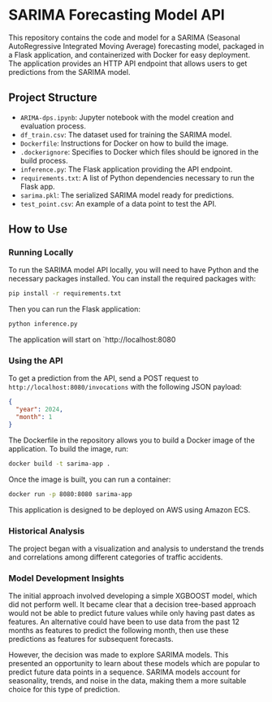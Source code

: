 # SARIMA Forecasting Model API

This repository contains the code and model for a SARIMA (Seasonal AutoRegressive Integrated Moving Average) forecasting model, packaged in a Flask application, and containerized with Docker for easy deployment. The application provides an HTTP API endpoint that allows users to get predictions from the SARIMA model.

## Project Structure

- `ARIMA-dps.ipynb`: Jupyter notebook with the model creation and evaluation process.
- `df_train.csv`: The dataset used for training the SARIMA model.
- `Dockerfile`: Instructions for Docker on how to build the image.
- `.dockerignore`: Specifies to Docker which files should be ignored in the build process.
- `inference.py`: The Flask application providing the API endpoint.
- `requirements.txt`: A list of Python dependencies necessary to run the Flask app.
- `sarima.pkl`: The serialized SARIMA model ready for predictions.
- `test_point.csv`: An example of a data point to test the API.

## How to Use

### Running Locally

To run the SARIMA model API locally, you will need to have Python and the necessary packages installed. You can install the required packages with:

```bash
pip install -r requirements.txt
```

Then you can run the Flask application:
```bash
python inference.py
```

The application will start on `http://localhost:8080

### Using the API

To get a prediction from the API, send a POST request to `http://localhost:8080/invocations` with the following JSON payload:

```json
{
  "year": 2024,
  "month": 1
}
```
The Dockerfile in the repository allows you to build a Docker image of the application. To build the image, run:
```bash
docker build -t sarima-app .
```

Once the image is built, you can run a container:
```bash
docker run -p 8080:8080 sarima-app
```

This application is designed to be deployed on AWS using Amazon ECS. 


### Historical Analysis
The project began with a visualization and analysis to understand the trends and correlations among different categories of traffic accidents. 

### Model Development Insights
The initial approach involved developing a simple XGBOOST model, which did not perform well. It became clear that a decision tree-based approach would not be able to predict future values while only having past dates as features. An alternative could have been to use data from the past 12 months as features to predict the following month, then use these predictions as features for subsequent forecasts.

However, the decision was made to explore SARIMA models. This presented an opportunity to learn about these models which are popular to predict future data points in a sequence. SARIMA models account for seasonality, trends, and noise in the data, making them a more suitable choice for this type of prediction.

